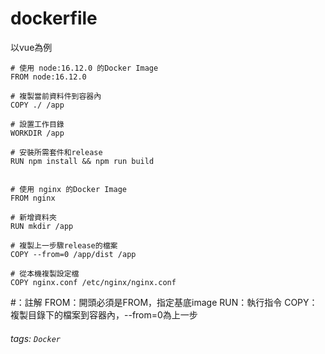 # dockerfile

以vue為例

```
# 使用 node:16.12.0 的Docker Image
FROM node:16.12.0

# 複製當前資料件到容器內
COPY ./ /app

# 設置工作目錄
WORKDIR /app

# 安裝所需套件和release
RUN npm install && npm run build


# 使用 nginx 的Docker Image
FROM nginx

# 新增資料夾
RUN mkdir /app

# 複製上一步驟release的檔案
COPY --from=0 /app/dist /app

# 從本機複製設定檔
COPY nginx.conf /etc/nginx/nginx.conf
```

#：註解
FROM：開頭必須是FROM，指定基底image
RUN：執行指令
COPY：複製目錄下的檔案到容器內，--from=0為上一步


###### tags: `Docker`